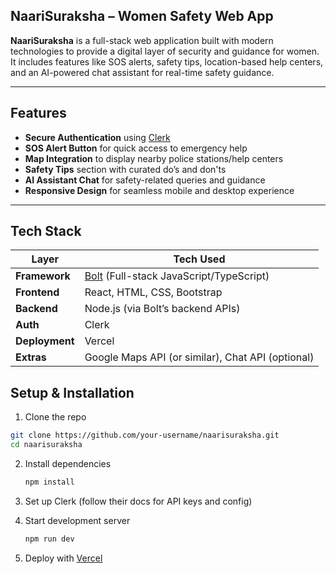 
## NaariSuraksha – Women Safety Web App

**NaariSuraksha** is a full-stack web application built with modern technologies to provide a digital layer of security and guidance for women. It includes features like SOS alerts, safety tips, location-based help centers, and an AI-powered chat assistant for real-time safety guidance.

---

##  Features

-  **Secure Authentication** using [Clerk](https://clerk.dev/)
-  **SOS Alert Button** for quick access to emergency help
-  **Map Integration** to display nearby police stations/help centers
-  **Safety Tips** section with curated do’s and don'ts
-  **AI Assistant Chat** for safety-related queries and guidance
-  **Responsive Design** for seamless mobile and desktop experience

---

##  Tech Stack

| Layer         | Tech Used                        |
|--------------|----------------------------------|
| **Framework**| [Bolt](https://bolt.build) (Full-stack JavaScript/TypeScript) |
| **Frontend** | React, HTML, CSS, Bootstrap      |
| **Backend**  | Node.js (via Bolt’s backend APIs)|
| **Auth**     | Clerk                             |
| **Deployment**| Vercel                            |
| **Extras**   | Google Maps API (or similar), Chat API (optional) |


##  Setup & Installation

 1. Clone the repo  
   ```bash
   git clone https://github.com/your-username/naarisuraksha.git
   cd naarisuraksha
````

2. Install dependencies

   ```bash
   npm install
   ```

3. Set up Clerk (follow their docs for API keys and config)

4. Start development server

   ```bash
   npm run dev
   ```

5. Deploy with [Vercel](https://vercel.com/)



